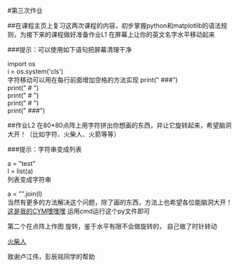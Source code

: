 #第三次作业

##在课程主页上复习这两次课程的内容，初步掌握python和matplotlib的语法规则，为接下来的课程做好准备作业L1 在屏幕上让你的英文名字水平移动起来

###提示：可以使用如下语句把屏幕清理干净

import os <br/>
i = os.system('cls') <br/>
字符移动可以用在每行前面增加空格的方法实现 print(" ###") <br/>
print(" # ") <br/>
print(" # ") <br/>
print(" # ") <br/>
print(" ###") <br/>

##作业L2 在80*80点阵上用字符拼出你想画的东西，并让它旋转起来，希望脑洞大开！（比如字符、火柴人、火箭等等）

###提示：字符串变成列表

a = "test" <br/>
l = list(a) <br/>
列表变成字符串   <br/>

a = "".join(l) <br/>
当然有更多的方法解决这个问题，除了画的东西，方法上也希望各位能脑洞大开！<br/>
[这是我的CYM嘿嘿嘿](https://github.com/shuaishuaimin/computationalphysics_N2014301510032/blob/master/qinpin.py)
运用cmd运行这个py文件即可<br/>

第二个在点阵上作图 旋转，鉴于水平有限不会做旋转的， 自己做了时针转动<br/>

[火柴人](https://github.com/shuaishuaimin/computationalphysics_N2014301510032/new/master)

致谢卢江伟，彭辰铭同学的帮助<br/>
